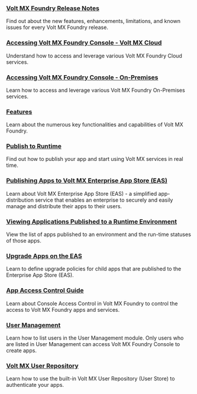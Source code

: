 
### [Volt MX Foundry Release Notes](../Foundry/voltmx_foundry_release_notes/Content/VoltMX_Foundry_Release_Notes.md)
Find out about the new features, enhancements, limitations, and known issues for every Volt MX Foundry release.

### [Accessing Volt MX Foundry Console - Volt MX Cloud](../Foundry/voltmx_foundry_user_guide/Content/Accessing_VoltMX_MBaaS_Portal.md)
Understand how to access and leverage various Volt MX Foundry Cloud services.

### [Accessing Volt MX Foundry Console - On-Premises](../Foundry/voltmx_foundry_user_guide/Content/How_to_access_VoltMX_Foundry_Portal_on-Prem.md)
Learn how to access and leverage various Volt MX Foundry On-Premises services.

### [Features](../Foundry/voltmx_foundry_user_guide/Content/Features.md)
Learn about the numerous key functionalities and capabilities of Volt MX Foundry.

### [Publish to Runtime](../Foundry/voltmx_foundry_user_guide/Content/Publish.md)
Find out how to publish your app and start using Volt MX services in real time.

### [Publishing Apps to Volt MX Enterprise App Store (EAS)](../Foundry/voltmx_foundry_user_guide/Content/EnterpriseAppStore.md)
Learn about Volt MX Enterprise App Store (EAS) - a simplified app-distribution service that enables an enterprise to securely and easily manage and distribute their apps to their users.

### [Viewing Applications Published to a Runtime Environment](../Foundry/voltmx_foundry_user_guide/Content/Published_Apps-Environments.md)
View the list of apps published to an environment and the run-time statuses of those apps.

### [Upgrade Apps on the EAS](../Foundry/voltmx_foundry_user_guide/Content/AppVersionUpgradePolicyEAS.md)
Learn to define upgrade policies for child apps that are published to the Enterprise App Store (EAS).

### [App Access Control Guide](../Foundry/voltmx_foundry_roles_access_control_guide/Content/voltmx_foundry_roles_access_control_guide.md)
Learn about Console Access Control in Volt MX Foundry to control the access to Volt MX Foundry apps and services.

### [User Management](../Foundry/voltmx_foundry_user_guide/Content/Settings.md)
Learn how to list users in the User Management module. Only users who are listed in User Management can access Volt MX Foundry Console to create apps.

### [Volt MX User Repository](../Foundry/voltmx_foundry_user_guide/Content/Identity12_VoltMXUR.md)
Learn how to use the built-in Volt MX User Repository (User Store) to authenticate your apps.
